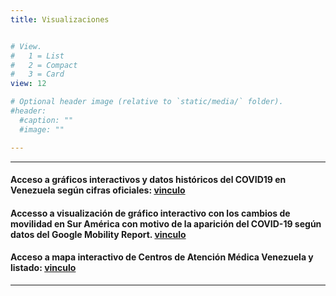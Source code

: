 ```yaml
---
title: Visualizaciones


# View.
#   1 = List
#   2 = Compact
#   3 = Card
view: 12

# Optional header image (relative to `static/media/` folder).
#header:
  #caption: ""
  #image: ""

---
```

---

#### Acceso a gráficos interactivos y datos históricos del COVID19 en Venezuela según cifras oficiales: [vinculo](https://www.javenda.me/covid19venezuela.html) 


#### Accesso a visualización de gráfico interactivo con los cambios de movilidad en Sur América con motivo de la aparición del COVID-19 según datos del Google Mobility Report. [vinculo](https://javenda.shinyapps.io/movilsur)



#### Acceso a mapa interactivo de Centros de Atención Médica Venezuela y listado: [vinculo](https://www.javenda.me/mapas_centros_asistenciales.html) 


---
